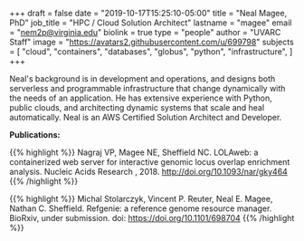 +++
draft = false
date = "2019-10-17T15:25:10-05:00"
title = "Neal Magee, PhD"
job_title = "HPC / Cloud Solution Architect"
lastname = "magee"
email = "nem2p@virginia.edu"
biolink = true
type = "people"
author = "UVARC Staff"
image = "https://avatars2.githubusercontent.com/u/699798"
subjects = [
  "cloud",
  "containers",
  "databases",
  "globus",
  "python",
  "infrastructure",
]
+++

Neal's background is in development and operations, and designs both serverless and programmable infrastructure that change dynamically with the needs of an application. He has extensive experience with Python, public clouds, and architecting dynamic systems that scale and heal automatically. Neal is an AWS Certified Solution Architect and Developer.

**Publications:**

{{% highlight %}}
Nagraj VP, Magee NE, Sheffield NC. LOLAweb: a containerized web server for interactive genomic locus overlap enrichment analysis. Nucleic Acids Research , 2018. http://doi.org/10.1093/nar/gky464
{{% /highlight %}}

{{% highlight %}}
Michal Stolarczyk, Vincent P. Reuter, Neal E. Magee, Nathan C. Sheffield. Refgenie: a reference genome resource manager. BioRxiv, under submission. doi: https://doi.org/10.1101/698704
{{% /highlight %}}
